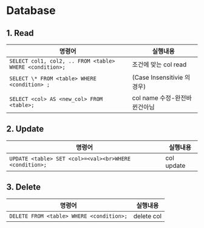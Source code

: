 # Database

## 1. Read

| 명령어                                                   | 실행내용                     |
| -------------------------------------------------------- | ---------------------------- |
| `SELECT col1, col2, .. FROM <table> WHERE <condition>; ` | 조건에 맞는 col read         |
| `SELECT \* FROM <table> WHERE <condition> ;`             | (Case Insensitivie 의 경우)  |
| `SELECT <col> AS <new_col> FROM <table>; `               | col name 수정-완전바뀐건아님 |

## 2. Update

| 명령어                                                 | 실행내용   |
| ------------------------------------------------------ | ---------- |
| `UPDATE <table> SET <col>=<val><br>WHERE <condition>;` | col update |

## 3. Delete

| 명령어                                   | 실행내용   |
| ---------------------------------------- | ---------- |
| `DELETE FROM <table> WHERE <condition>;` | delete col |
